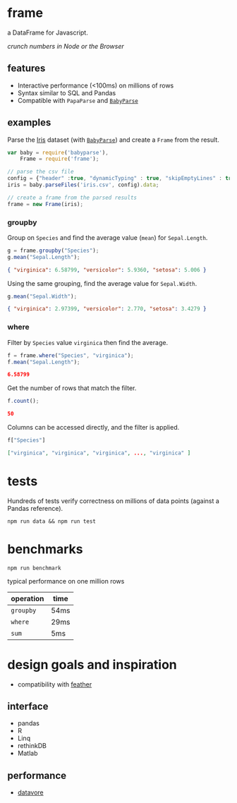 # frame

a DataFrame for Javascript.

_crunch numbers in Node or the Browser_

## features
* Interactive performance (<100ms) on millions of rows
* Syntax similar to SQL and Pandas
* Compatible with `PapaParse` and [`BabyParse`](https://github.com/Rich-Harris/BabyParse)

## examples
Parse the [Iris](https://vincentarelbundock.github.io/Rdatasets/datasets.html)
dataset (with [`BabyParse`](https://github.com/Rich-Harris/BabyParse)) and create a `Frame` from the result.

```javascript
var baby = require('babyparse'),
    Frame = require('frame');

// parse the csv file
config = {"header" :true, "dynamicTyping" : true, "skipEmptyLines" : true};
iris = baby.parseFiles('iris.csv', config).data;

// create a frame from the parsed results
frame = new Frame(iris);
```
### groupby

Group on `Species` and find the average value (`mean`) for `Sepal.Length`.
```javascript
g = frame.groupby("Species");
g.mean("Sepal.Length");
```
```json
{ "virginica": 6.58799, "versicolor": 5.9360, "setosa": 5.006 }
```
Using the same grouping, find the average value for `Sepal.Width`.
```javascript
g.mean("Sepal.Width");
```
```json
{ "virginica": 2.97399, "versicolor": 2.770, "setosa": 3.4279 }
```

### where
Filter by `Species` value `virginica` then find the average.
```javascript
f = frame.where("Species", "virginica");
f.mean("Sepal.Length");
```
```json
6.58799
```
Get the number of rows that match the filter.
```javascript
f.count();
```
```json
50
```
Columns can be accessed directly, and the filter is applied.
```javascript
f["Species"]
```
```json
["virginica", "virginica", "virginica", ..., "virginica" ]
```
# tests
Hundreds of tests verify correctness on millions of data points (against a Pandas reference).

`npm run data && npm run test`

# benchmarks
`npm run benchmark`

typical performance on one million rows

operation | time
----------|------
`groupby` | 54ms
`where`   | 29ms
`sum`     | 5ms

# design goals and inspiration

 * compatibility with [feather](https://github.com/wesm/feather)

## interface

* pandas
* R
* Linq
* rethinkDB
* Matlab

## performance

* [datavore](https://github.com/StanfordHCI/datavore)
